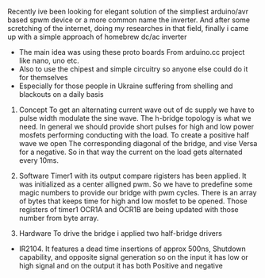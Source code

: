 Recently ive been looking for elegant solution of
the simpliest arduino/avr based spwm device or a more
common name the inverter. And after some scretching of the 
internet, doing my researches in that field, finally
i came up with a simple approach of homebrew
dc/ac inverter
* The main idea was using these proto boards 
  From arduino.cc project like nano, uno etc.
* Also to use the chipest and simple circuitry
  so anyone else could do it for themselves
* Especially for those people in Ukraine suffering
  from shelling and blackouts on a daily basis

1. Concept
To get an alternating current wave out of dc supply
we have to pulse width modulate the sine wave.
The h-bridge topology is what we need.
In general we should provide short pulses for high 
and low power mosfets performing conducting with
the load. To create a positive half wave we open
The corresponding diagonal of the bridge, and vise
Versa for a negative. So in that way the current on 
the load gets alternated every 10ms.

2. Software
Timer1 with its output compare rigisters has been applied.
It was initialized as a center alligned pwm.
So we have to predefine some magic numbers
to provide our bridge with pwm cycles.
There is an array of bytes that keeps time for high and low 
mosfet to be opened. Those registers of timer1 OCR1A and OCR1B are being 
updated with those number from byte array.

3. Hardware
To drive the bridge i applied two half-bridge drivers
 - IR2104. It features a dead time insertions of approx 500ns,
Shutdown capability, and opposite signal generation so on the 
input it has low or high signal and on the output it has both
Positive and negative 
